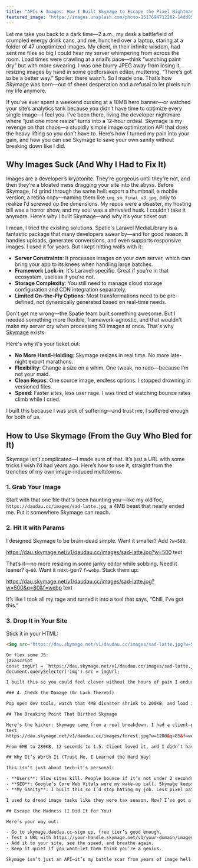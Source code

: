 ```yaml
---
title: "APIs & Images: How I Built Skymage to Escape the Pixel Nightmare"
featured_image: "https://images.unsplash.com/photo-1517694712202-14dd9538aa97?ixlib=rb-4.0.3&auto=format&fit=crop&w=1350&q=80"
---
```


Let me take you back to a dark time—2 a.m., my desk a battlefield of crumpled energy drink cans, and me, hunched over a laptop, staring at a folder of 47 unoptimized images. My client, in their infinite wisdom, had sent me files so big I could hear my server whimpering from across the room. Load times were crawling at a snail’s pace—think “watching paint dry” but with more swearing. I was one blurry JPEG away from losing it, resizing images by hand in some godforsaken editor, muttering, “There’s got to be a better way.” Spoiler: there wasn’t. So I made one. That’s how Skymage was born—out of sheer desperation and a refusal to let pixels ruin my life anymore.

If you’ve ever spent a weekend cursing at a 10MB hero banner—or watched your site’s analytics tank because you didn’t have time to optimize every single image—I feel you. I’ve been there, living the developer nightmare where “just one more resize” turns into a 12-hour ordeal. Skymage is my revenge on that chaos—a stupidly simple image optimization API that does the heavy lifting so you don’t have to. Here’s how I turned my pain into your gain, and how you can use Skymage to save your own sanity without breaking down like I did.

## Why Images Suck (And Why I Had to Fix It)

Images are a developer’s kryptonite. They’re gorgeous until they’re not, and then they’re a bloated mess dragging your site into the abyss. Before Skymage, I’d grind through the same hell: export a thumbnail, a mobile version, a retina copy—naming them like `img_sm_final_v3.jpg`, only to realize I’d screwed up the dimensions. My repos were a disaster, my hosting bill was a horror show, and my soul was a shriveled husk. I couldn’t take it anymore. Here’s why I built Skymage—and why it’s your ticket out:

I mean, I tried the existing solutions. Spatie's Laravel MediaLibrary is a fantastic package that many developers swear by—and for good reason. It handles uploads, generates conversions, and even supports responsive images. I used it for years. But I kept hitting walls with it:

- **Server Constraints**: It processes images on your own server, which can bring your app to its knees when handling large batches.
- **Framework Lock-in**: It's Laravel-specific. Great if you're in that ecosystem, useless if you're not.
- **Storage Complexity**: You still need to manage cloud storage configuration and CDN integration separately.
- **Limited On-the-Fly Options**: Most transformations need to be pre-defined, not dynamically generated based on real-time needs.

Don't get me wrong—the Spatie team built something awesome. But I needed something more flexible, framework-agnostic, and that wouldn't make my server cry when processing 50 images at once. That's why [Skymage](https://skymage.daudau.cc) exists.

Here's why it's your ticket out:

- **No More Hand-Holding**: Skymage resizes in real time. No more late-night export marathons.
- **Flexibility**: Change a size on a whim. One tweak, no redo—because I’m not your maid.
- **Clean Repos**: One source image, endless options. I stopped drowning in versioned files.
- **Speed**: Faster sites, less user rage. I was tired of watching bounce rates climb while I cried.

I built this because I was sick of suffering—and trust me, I suffered enough for both of us.

## How to Use Skymage (From the Guy Who Bled for It)

Skymage isn’t complicated—I made sure of that. It’s just a URL with some tricks I wish I’d had years ago. Here’s how to use it, straight from the trenches of my own image-induced meltdowns.

### 1. Grab Your Image
Start with that one file that's been haunting you—like my old foe, `https://daudau.cc/images/sad-latte.jpg`, a 4MB beast that nearly ended me. Put it somewhere Skymage can reach.


### 2. Hit It with Params
I designed Skymage to be brain-dead simple. Want it smaller? Add `?w=500`:

https://dau.skymage.net/v1/daudau.cc/images/sad-latte.jpg?w=500
text

That’s it—no more resizing in some janky editor while sobbing. Need it leaner? `q=80`. Want it next-gen? `f=webp`. Stack them up:

https://dau.skymage.net/v1/daudau.cc/images/sad-latte.jpg?w=500&q=80&f=webp
text

It’s like I took all my rage and turned it into a tool that says, “Chill, I’ve got this.”

### 3. Drop It in Your Site
Stick it in your HTML:

```html
<img src="https://dau.skymage.net/v1/daudau.cc/images/sad-latte.jpg?w=500&f=webp" alt="A latte I didn’t suffer for">

Or flex some JS:
javascript
const imgUrl = `https://dau.skymage.net/v1/daudau.cc/images/sad-latte.jpg?w=${window.innerWidth > 768 ? 800 : 400}&f=webp`;
document.querySelector('img').src = imgUrl;

I built this so you could feel clever without the hours of pain I endured.

### 4. Check the Damage (Or Lack Thereof)

Pop open dev tools, watch that 4MB disaster shrink to 200KB, and load in a blink. The first time I saw it work, I stared at the screen, thinking, “I should’ve done this years ago.”

## The Breaking Point That Birthed Skymage

Here’s the kicker: Skymage came from a real breakdown. I had a client—photographer, obsessed with “pristine quality”—who gave me 20 images, 6MB each. My site took 12 seconds to load. Twelve. Seconds. I was on the verge of faking a power outage to dodge the shame. Instead, I hacked together the first version of Skymage, threw this at it:
text
https://dau.skymage.net/v1/daudau.cc/images/forest.jpg?w=1200&q=85&f=webp

From 6MB to 280KB, 12 seconds to 1.5. Client loved it, and I didn’t have to explain why I’d been googling “how to disappear” at 3 a.m.

## Why It’s Worth It (Trust Me, I Learned the Hard Way)

This isn’t just about tech—it’s personal:

- **Users**: Slow sites kill. People bounce if it’s not under 2 seconds—I watched it happen too many times.
- **SEO**: Google’s Core Web Vitals were my wake-up call. Skymage keeps you off their naughty list.
- **My Sanity**: I built this so I’d stop hating my job. Less pixel pain, more coding joy.

I used to dread image tasks like they were tax season. Now? I’ve got a tool that fights back.

## Escape the Madness (I Did It for You)

Here’s your way out:

- Go to skymage.daudau.cc—sign up, free tier’s good enough.
- Test a URL with https://your-handle.skymage.net/v1/your-domain/images/your-image.jpg?w=600
- Add it to your site, see the speed, and breathe again.
- Keep it quiet if you want—let them think you’re a genius.

Skymage isn’t just an API—it’s my battle scar from years of image hell. I built it because I couldn’t take another night of resizing torture. Try it. You’ll save time, maybe your hairline, and definitely your will to live as a developer.